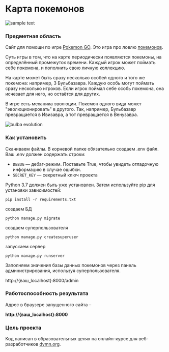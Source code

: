 # Карта покемонов

![sample text](https://www.radikal.kz/images/2019/09/23/BEZYMYNNYI.jpg)

### Предметная область

Сайт для помощи по игре [Pokemon GO](https://www.pokemongo.com/en-us/). Это игра про ловлю [покемонов](https://ru.wikipedia.org/wiki/%D0%9F%D0%BE%D0%BA%D0%B5%D0%BC%D0%BE%D0%BD).

Суть игры в том, что на карте периодически появляются покемоны, на определённый промежуток времени. Каждый игрок может поймать себе покемона, и пополнить свою личную коллекцию.

На карте может быть сразу несколько особей одного и того же покемона: например, 3 Бульбазавра. Каждую особь могут поймать сразу несколько игроков. Если игрок поймал себе особь покемона, она исчезает для него, но остаётся для других.

В игре есть механика эволюции. Покемон одного вида может "эволюционировать" в другого. Так, например, Бульбазавр превращается в Ивизавра, а тот превращается в Венузавра.

![bulba evolution](https://dvmn.org/filer/canonical/1562265973/167/)

### Как установить

Скачиваем файлы. В корневой папке обязательно создаем .env файл. Ваш .env должен содержать строки:

- `DEBUG` — дебаг-режим. Поставьте True, чтобы увидеть отладочную информацию в случае ошибки.
- `SECRET_KEY` — секретный ключ проекта


Python 3.7 должен быть уже установлен. Затем используйте pip для установки зависимостей:

```
pip install -r requirements.txt
```
создаем БД 
```
python manage.py migrate
```

создаем суперпользователя
```
python manage.py createsuperuser
```
запускаем сервер
```
python manage.py runserver
```

Заполняем значения базы данных покемонов через панель администрирования, используя суперпользователя.

http://{ваш_localhost}:8000/admin


### Работоспособность результата

Адрес в браузере запущенного сайта –

**http://{ваш_localhost}:8000**

### Цель проекта

Код написан в образовательных целях на онлайн-курсе для веб-разработчиков [dvmn.org](https://dvmn.org/).

